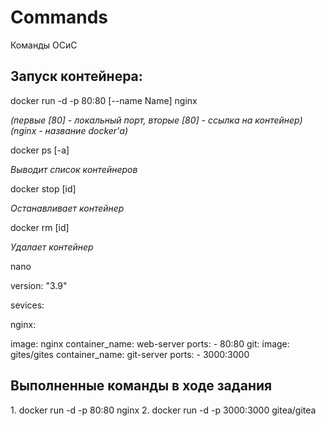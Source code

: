 # Commands
Команды ОСиС

<h2><b>Запуск контейнера:</b></h2> 
docker run -d -p 80:80 [--name Name] nginx
<i><p>(первые [80] - локальный порт, вторые [80] - ссылка на контейнер) (nginx - название docker'а)</p></i>

<p>docker ps [-a]</p>
<i><p>Выводит список контейнеров</p></i>

<p>docker stop [id]</p>
<i><p>Останавливает контейнер</p></i>

<p>docker rm [id]</p>
<i><p>Удалает контейнер</p></i>

nano 
<div>
<p>version: "3.9"</p>
<p>sevices:</p>
<p>  nginx:</p>
    image: nginx
    container_name: web-server
    ports:
      - 80:80
  git:
    image: gites/gites
    container_name: git-server
    ports:
      - 3000:3000
</div>
<h2>Выполненные команды в ходе задания</h2>
1. docker run -d -p 80:80 nginx
2. docker run -d -p 3000:3000 gitea/gitea
